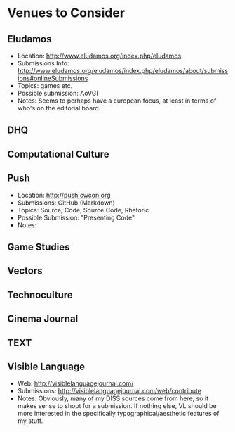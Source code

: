 # Venues to Consider
## Eludamos
 * Location: http://www.eludamos.org/index.php/eludamos
 * Submissions Info: http://www.eludamos.org/eludamos/index.php/eludamos/about/submissions#onlineSubmissions
 * Topics: games etc.
 * Possible submission: AoVGI
 * Notes: Seems to perhaps have a european focus, at least in terms of who's on the editorial board.
 
## DHQ
 
## Computational Culture

## Push
 * Location: http://push.cwcon.org 
 * Submissions: GitHub (Markdown)
 * Topics: Source, Code, Source Code, Rhetoric
 * Possible Submission: "Presenting Code"
 * Notes:

## Game Studies
 
## Vectors
 
## Technoculture

## Cinema Journal

## TEXT

## Visible Language
 * Web: http://visiblelanguagejournal.com/
 * Submissions: http://visiblelanguagejournal.com/web/contribute
 * Notes: Obviously, many of my DISS sources come from here, so it makes sense to shoot for a submission. If nothing else, VL should be more interested in the specifically typographical/aesthetic features of my stuff.